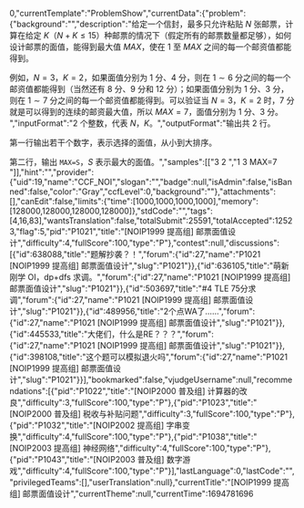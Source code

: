 0,"currentTemplate":"ProblemShow","currentData":{"problem":{"background":"","description":"给定一个信封，最多只允许粘贴 $N$ 张邮票，计算在给定 $K$（$N+K \le 15$）种邮票的情况下（假定所有的邮票数量都足够），如何设计邮票的面值，能得到最大值 $MAX$，使在 $1$ 至 $MAX$ 之间的每一个邮资值都能得到。

例如，$N=3$，$K=2$，如果面值分别为 $1$ 分、$4$ 分，则在 $1\sim 6$ 分之间的每一个邮资值都能得到（当然还有 $8$ 分、$9$ 分和 $12$ 分）；如果面值分别为 $1$ 分、$3$ 分，则在 $1\sim 7$ 分之间的每一个邮资值都能得到。可以验证当 $N=3$，$K=2$ 时，$7$ 分就是可以得到的连续的邮资最大值，所以 $MAX=7$，面值分别为 $1$ 分、$3$ 分。
","inputFormat":"$2$ 个整数，代表 $N$，$K$。","outputFormat":"输出共 $2$ 行。

第一行输出若干个数字，表示选择的面值，从小到大排序。

第二行，输出 `MAX=S`，$S$ 表示最大的面值。","samples":[["3 2
","1 3
MAX=7
"]],"hint":"","provider":{"uid":19,"name":"CCF_NOI","slogan":"","badge":null,"isAdmin":false,"isBanned":false,"color":"Gray","ccfLevel":0,"background":""},"attachments":[],"canEdit":false,"limits":{"time":[1000,1000,1000,1000],"memory":[128000,128000,128000,128000]},"stdCode":"","tags":[4,16,83],"wantsTranslation":false,"totalSubmit":25591,"totalAccepted":12523,"flag":5,"pid":"P1021","title":"[NOIP1999 提高组] 邮票面值设计","difficulty":4,"fullScore":100,"type":"P"},"contest":null,"discussions":[{"id":638088,"title":"题解抄袭？！","forum":{"id":27,"name":"P1021 [NOIP1999 提高组] 邮票面值设计","slug":"P1021"}},{"id":636105,"title":"萌新刚学 OI，dp+dfs 求调。","forum":{"id":27,"name":"P1021 [NOIP1999 提高组] 邮票面值设计","slug":"P1021"}},{"id":503697,"title":"#4 TLE 75分求调","forum":{"id":27,"name":"P1021 [NOIP1999 提高组] 邮票面值设计","slug":"P1021"}},{"id":489956,"title":"2个点WA了……","forum":{"id":27,"name":"P1021 [NOIP1999 提高组] 邮票面值设计","slug":"P1021"}},{"id":445533,"title":"大佬们，什么是RE？？？","forum":{"id":27,"name":"P1021 [NOIP1999 提高组] 邮票面值设计","slug":"P1021"}},{"id":398108,"title":"这个题可以模拟退火吗","forum":{"id":27,"name":"P1021 [NOIP1999 提高组] 邮票面值设计","slug":"P1021"}}],"bookmarked":false,"vjudgeUsername":null,"recommendations":[{"pid":"P1022","title":"[NOIP2000 普及组] 计算器的改良","difficulty":3,"fullScore":100,"type":"P"},{"pid":"P1023","title":"[NOIP2000 普及组] 税收与补贴问题","difficulty":3,"fullScore":100,"type":"P"},{"pid":"P1032","title":"[NOIP2002 提高组] 字串变换","difficulty":4,"fullScore":100,"type":"P"},{"pid":"P1038","title":"[NOIP2003 提高组] 神经网络","difficulty":4,"fullScore":100,"type":"P"},{"pid":"P1043","title":"[NOIP2003 普及组] 数字游戏","difficulty":4,"fullScore":100,"type":"P"}],"lastLanguage":0,"lastCode":"","privilegedTeams":[],"userTranslation":null},"currentTitle":"[NOIP1999 提高组] 邮票面值设计","currentTheme":null,"currentTime":1694781696